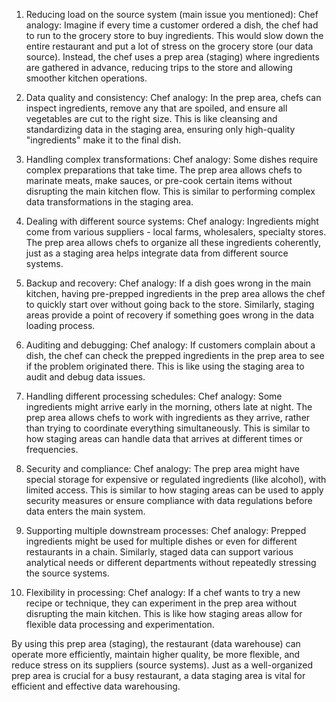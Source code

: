 1. Reducing load on the source system (main issue you mentioned):
Chef analogy: Imagine if every time a customer ordered a dish, the chef had to run to the grocery store to buy ingredients. This would slow down the entire restaurant and put a lot of stress on the grocery store (our data source). Instead, the chef uses a prep area (staging) where ingredients are gathered in advance, reducing trips to the store and allowing smoother kitchen operations.

2. Data quality and consistency:
Chef analogy: In the prep area, chefs can inspect ingredients, remove any that are spoiled, and ensure all vegetables are cut to the right size. This is like cleansing and standardizing data in the staging area, ensuring only high-quality "ingredients" make it to the final dish.

3. Handling complex transformations:
Chef analogy: Some dishes require complex preparations that take time. The prep area allows chefs to marinate meats, make sauces, or pre-cook certain items without disrupting the main kitchen flow. This is similar to performing complex data transformations in the staging area.

4. Dealing with different source systems:
Chef analogy: Ingredients might come from various suppliers - local farms, wholesalers, specialty stores. The prep area allows chefs to organize all these ingredients coherently, just as a staging area helps integrate data from different source systems.

5. Backup and recovery:
Chef analogy: If a dish goes wrong in the main kitchen, having pre-prepped ingredients in the prep area allows the chef to quickly start over without going back to the store. Similarly, staging areas provide a point of recovery if something goes wrong in the data loading process.

6. Auditing and debugging:
Chef analogy: If customers complain about a dish, the chef can check the prepped ingredients in the prep area to see if the problem originated there. This is like using the staging area to audit and debug data issues.

7. Handling different processing schedules:
Chef analogy: Some ingredients might arrive early in the morning, others late at night. The prep area allows chefs to work with ingredients as they arrive, rather than trying to coordinate everything simultaneously. This is similar to how staging areas can handle data that arrives at different times or frequencies.

8. Security and compliance:
Chef analogy: The prep area might have special storage for expensive or regulated ingredients (like alcohol), with limited access. This is similar to how staging areas can be used to apply security measures or ensure compliance with data regulations before data enters the main system.

9. Supporting multiple downstream processes:
Chef analogy: Prepped ingredients might be used for multiple dishes or even for different restaurants in a chain. Similarly, staged data can support various analytical needs or different departments without repeatedly stressing the source systems.

10. Flexibility in processing:
Chef analogy: If a chef wants to try a new recipe or technique, they can experiment in the prep area without disrupting the main kitchen. This is like how staging areas allow for flexible data processing and experimentation.

By using this prep area (staging), the restaurant (data warehouse) can operate more efficiently, maintain higher quality, be more flexible, and reduce stress on its suppliers (source systems). Just as a well-organized prep area is crucial for a busy restaurant, a data staging area is vital for efficient and effective data warehousing.